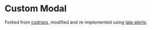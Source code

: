 Custom Modal
=========

Forked from [codrops](https://github.com/codrops/ModalWindowEffects), modified and re-implemented using [lala-alerts](https://github.com/lalaman/lala-alerts-js).